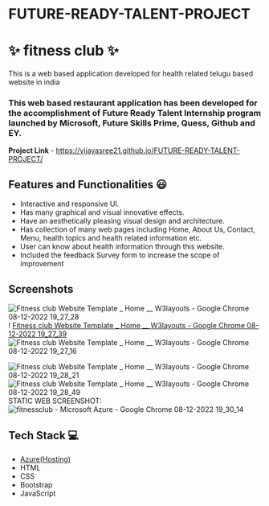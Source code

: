 # FUTURE-READY-TALENT-PROJECT
# ✨ fitness club  ✨

This is a web based application developed for health related telugu based website in india

### This web based restaurant application has been developed for the accomplishment of Future Ready Talent Internship program launched by Microsoft, Future Skills Prime, Quess, Github and EY.


**Project Link** - https://vijayasree21.github.io/FUTURE-READY-TALENT-PROJECT/

## Features and Functionalities 😃

- Interactive and responsive UI.
- Has many graphical and visual innovative effects.
- Have an aesthetically pleasing visual design and architecture.
- Has collection of many web pages including Home, About Us, Contact, Menu, health topics and health related information etc.
- User can know about health information through this website.
- Included the feedback Survey form to increase the scope of improvement 

## Screenshots

 ![Fitness club Website Template _ Home __ W3layouts - Google Chrome 08-12-2022 19_27_28](https://user-images.githubusercontent.com/117972162/206465726-ec55e73c-5cd9-464d-a695-e81e6997c6ce.png)!
 [Fitness club Website Template _ Home __ W3layouts - Google Chrome 08-12-2022 19_27_39](https://user-images.githubusercontent.com/117972162/206465816-b03e8de7-8172-4460-836c-2e82d3e3eb63.png)
![Fitness club Website Template _ Home __ W3layouts - Google Chrome 08-12-2022 19_27_16](https://user-images.githubusercontent.com/117972162/206465693-5ee145db-2438-49e5-bb20-d0f0df0fd824.png)

   ![Fitness club Website Template _ Home __ W3layouts - Google Chrome 08-12-2022 19_28_21](https://user-images.githubusercontent.com/117972162/206465949-bb38f12b-825e-409f-97b3-de4c824e6b45.png)
![Fitness club Website Template _ Home __ W3layouts - Google Chrome 08-12-2022 19_28_49](https://user-images.githubusercontent.com/117972162/206466004-49113c82-545e-4189-afc4-b938026d8fee.png)
STATIC WEB SCREENSHOT:
![fitnessclub - Microsoft Azure - Google Chrome 08-12-2022 19_30_14](https://user-images.githubusercontent.com/117972162/206466186-b7a80087-ba93-44c6-adfd-995620d9fc80.png)


## Tech Stack 💻

- [Azure(Hosting)](https://azure.microsoft.com/en-in/features/azure-portal/)
- HTML
- CSS
- Bootstrap
- JavaScript

